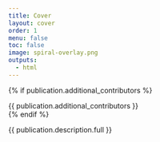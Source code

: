 ```yaml
---
title: Cover
layout: cover
order: 1
menu: false
toc: false
image: spiral-overlay.png
outputs:
  - html
---
```


{% if publication.additional_contributors %}
<div class="cover-authors">
  {{ publication.additional_contributors }}
</div>
{% endif %}

{{ publication.description.full }}
